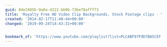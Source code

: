 ```yaml
---
guid: 84e2405b-9a0a-4222-bb0b-73be78afff73
title: 'Royalty Free HD Video Clip Backgrounds, Stock Footage clips - YouTube'
created: '2014-02-17T11:40:44+00:00'
changed: '2019-09-24T14:43:31+00:00'


bookmark_of: 'https://www.youtube.com/playlist?list=PLCABF97F9D7BA5CEF'
---
```




